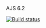 AJS 6.2

[![Build status](https://ci.appveyor.com/api/projects/status/cq6ik4qlm293b2op?svg=true)](https://ci.appveyor.com/project/Markedone60/ajs-homework-obj-refl-proxy-6-2)